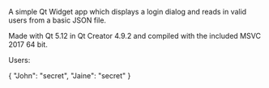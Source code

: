 A simple Qt Widget app which displays a login dialog and reads in valid users from a basic JSON file.

Made with Qt 5.12 in Qt Creator 4.9.2 and compiled with the included MSVC 2017 64 bit.

Users:

{
    "John": "secret",
    "Jaine": "secret"
}
